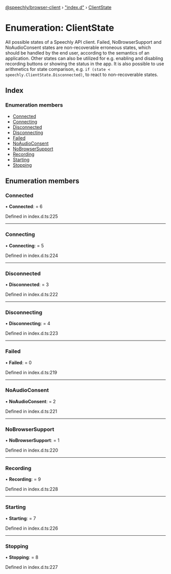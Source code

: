 [@speechly/browser-client](../README.md) › ["index.d"](../modules/_index_d_.md) › [ClientState](_index_d_.clientstate.md)

# Enumeration: ClientState

All possible states of a Speechly API client. Failed, NoBrowserSupport and NoAudioConsent states are non-recoverable
erroneous states, which should be handled by the end user, according to the semantics of an application.
Other states can also be utilized for e.g. enabling and disabling recording buttons or showing the status in the app.
It is also possible to use arithmetics for state comparison, e.g. `if (state < speechly.ClientState.Disconnected)`,
to react to non-recoverable states.

## Index

### Enumeration members

* [Connected](_index_d_.clientstate.md#connected)
* [Connecting](_index_d_.clientstate.md#connecting)
* [Disconnected](_index_d_.clientstate.md#disconnected)
* [Disconnecting](_index_d_.clientstate.md#disconnecting)
* [Failed](_index_d_.clientstate.md#failed)
* [NoAudioConsent](_index_d_.clientstate.md#noaudioconsent)
* [NoBrowserSupport](_index_d_.clientstate.md#nobrowsersupport)
* [Recording](_index_d_.clientstate.md#recording)
* [Starting](_index_d_.clientstate.md#starting)
* [Stopping](_index_d_.clientstate.md#stopping)

## Enumeration members

###  Connected

• **Connected**: = 6

Defined in index.d.ts:225

___

###  Connecting

• **Connecting**: = 5

Defined in index.d.ts:224

___

###  Disconnected

• **Disconnected**: = 3

Defined in index.d.ts:222

___

###  Disconnecting

• **Disconnecting**: = 4

Defined in index.d.ts:223

___

###  Failed

• **Failed**: = 0

Defined in index.d.ts:219

___

###  NoAudioConsent

• **NoAudioConsent**: = 2

Defined in index.d.ts:221

___

###  NoBrowserSupport

• **NoBrowserSupport**: = 1

Defined in index.d.ts:220

___

###  Recording

• **Recording**: = 9

Defined in index.d.ts:228

___

###  Starting

• **Starting**: = 7

Defined in index.d.ts:226

___

###  Stopping

• **Stopping**: = 8

Defined in index.d.ts:227
